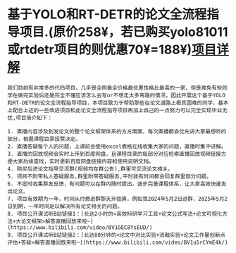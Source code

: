 # 基于YOLO和RT-DETR的论文全流程指导项目.(原价258¥，若已购买yolo81011或rtdetr项目的则优惠70¥=188¥)[项目详解](https://github.com/z1069614715/objectdetection_script/blob/master/yolo-improve/paper.md)

    我们目前有非常多的代码项目，几乎是全网最全价格最优惠性格比最高的一家，但是难免有些同学在做完实验后还是完全不懂应该怎么去写or不想走太多弯路的情况，因此开展这个基于YOLO和RT-DETR的论文全流程指导项目，本项目致力于帮助那些在论文道路上极其困难的同学，基本上配合上述的一些改进项目和此论文全流程指导项目再加上自己的一点努力可以完全实现毕业无忧,项目简介如下：

    1. 直播内容涉及到发论文的整个论文框架体系的方方面面，每次直播都会优先讲大家最想听的部分，根据课程目录投票决定。
    2. 直播答疑每个人的问题，上课前会使用excel表格在线收集大家的问题，直播时集中讲解。
    3. 直播的回放视频会实时上传到百度网盘，且课程目录的每部分对应检索直播回放视频链接方便大家后续查找，实时更新百度网盘链接内容和使用说明文档。
    4. 购买后进论文指导交流群(视频均在群公告),群里可交流论文相关。
    5. 项目不附带私人答疑服务,群里附带答疑服务,平时我有时间都会回复群里部分问题。
    6. 不定时收集群友反馈，有问题可以在群内随时提出，逐步完善课程体系，让大家高效快速发出论文。
    7. 项目有效期为一年，时间从付费进群那天开始算，例如我2024年5月2日进群，2025年5月2日到期，一年时间足以解决所有论文相关的问题。
    8. 项目公开课试听B站链接1：[长达2小时的<高效科研学习工具+论文公式写法+论文可视化方法+大论文框架>解答直播回放来啦~](https://www.bilibili.com/video/BV1GEC8YsEUD/)
    9. 项目公开课试听B站链接2：[长达80分钟的<论文中对比实验+消融实验+论文工作量创新点评估+答疑>解答直播回放来啦~](https://www.bilibili.com/video/BV1u5rCYmE4k/)